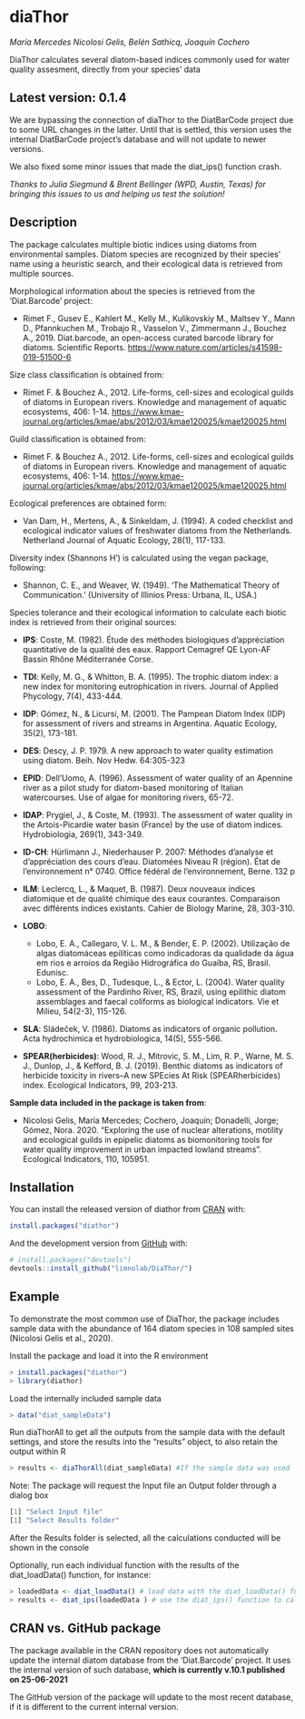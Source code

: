 
<!-- README.md is generated from README.Rmd. Please edit that file -->

# diaThor

*María Mercedes Nicolosi Gelis, Belén Sathicq, Joaquín Cochero*
<!-- badges: start --> <!-- badges: end -->

DiaThor calculates several diatom-based indices commonly used for water
quality assesment, directly from your species’ data

## Latest version: 0.1.4

We are bypassing the connection of diaThor to the DiatBarCode project
due to some URL changes in the latter. Until that is settled, this
version uses the internal DiatBarCode project’s database and will not
update to newer versions.

We also fixed some minor issues that made the diat_ips() function crash.

*Thanks to Julia Siegmund & Brent Bellinger (WPD, Austin, Texas) for
bringing this issues to us and helping us test the solution!*

## Description

The package calculates multiple biotic indices using diatoms from
environmental samples. Diatom species are recognized by their species’
name using a heuristic search, and their ecological data is retrieved
from multiple sources.

Morphological information about the species is retrieved from the
‘Diat.Barcode’ project:

- Rimet F., Gusev E., Kahlert M., Kelly M., Kulikovskiy M., Maltsev Y.,
  Mann D., Pfannkuchen M., Trobajo R., Vasselon V., Zimmermann J.,
  Bouchez A., 2019. Diat.barcode, an open-access curated barcode library
  for diatoms. Scientific Reports.
  <https://www.nature.com/articles/s41598-019-51500-6>

Size class classification is obtained from:

- Rimet F. & Bouchez A., 2012. Life-forms, cell-sizes and ecological
  guilds of diatoms in European rivers. Knowledge and management of
  aquatic ecosystems, 406: 1-14.
  <https://www.kmae-journal.org/articles/kmae/abs/2012/03/kmae120025/kmae120025.html>

Guild classification is obtained from:

- Rimet F. & Bouchez A., 2012. Life-forms, cell-sizes and ecological
  guilds of diatoms in European rivers. Knowledge and management of
  aquatic ecosystems, 406: 1-14.
  <https://www.kmae-journal.org/articles/kmae/abs/2012/03/kmae120025/kmae120025.html>

Ecological preferences are obtained form:

- Van Dam, H., Mertens, A., & Sinkeldam, J. (1994). A coded checklist
  and ecological indicator values of freshwater diatoms from the
  Netherlands. Netherland Journal of Aquatic Ecology, 28(1), 117-133.

Diversity index (Shannons H’) is calculated using the vegan package,
following:

- Shannon, C. E., and Weaver, W. (1949). ‘The Mathematical Theory of
  Communication.’ (University of Illinios Press: Urbana, IL, USA.)

Species tolerance and their ecological information to calculate each
biotic index is retrieved from their original sources:

- **IPS**: Coste, M. (1982). Étude des méthodes biologiques
  d’appréciation quantitative de la qualité des eaux. Rapport Cemagref
  QE Lyon-AF Bassin Rhône Méditerranée Corse.

- **TDI**: Kelly, M. G., & Whitton, B. A. (1995). The trophic diatom
  index: a new index for monitoring eutrophication in rivers. Journal of
  Applied Phycology, 7(4), 433-444.

- **IDP**: Gómez, N., & Licursi, M. (2001). The Pampean Diatom Index
  (IDP) for assessment of rivers and streams in Argentina. Aquatic
  Ecology, 35(2), 173-181.

- **DES**: Descy, J. P. 1979. A new approach to water quality estimation
  using diatom. Beih. Nov Hedw. 64:305-323

- **EPID**: Dell’Uomo, A. (1996). Assessment of water quality of an
  Apennine river as a pilot study for diatom-based monitoring of Italian
  watercourses. Use of algae for monitoring rivers, 65-72.

- **IDAP**: Prygiel, J., & Coste, M. (1993). The assessment of water
  quality in the Artois-Picardie water basin (France) by the use of
  diatom indices. Hydrobiologia, 269(1), 343-349.

- **ID-CH**: Hürlimann J., Niederhauser P. 2007: Méthodes d’analyse et
  d’appréciation des cours d’eau. Diatomées Niveau R (région). État de
  l’environnement n° 0740. Office fédéral de l’environnement, Berne. 132
  p

- **ILM**: Leclercq, L., & Maquet, B. (1987). Deux nouveaux indices
  diatomique et de qualité chimique des eaux courantes. Comparaison avec
  différents indices existants. Cahier de Biology Marine, 28, 303-310.

- **LOBO**:

  - Lobo, E. A., Callegaro, V. L. M., & Bender, E. P. (2002). Utilização
    de algas diatomáceas epilíticas como indicadoras da qualidade da
    água em rios e arroios da Região Hidrográfica do Guaíba, RS, Brasil.
    Edunisc.
  - Lobo, E. A., Bes, D., Tudesque, L., & Ector, L. (2004). Water
    quality assessment of the Pardinho River, RS, Brazil, using
    epilithic diatom assemblages and faecal coliforms as biological
    indicators. Vie et Milieu, 54(2-3), 115-126.

- **SLA**: Sládeček, V. (1986). Diatoms as indicators of organic
  pollution. Acta hydrochimica et hydrobiologica, 14(5), 555-566.

- **SPEAR(herbicides)**: Wood, R. J., Mitrovic, S. M., Lim, R. P.,
  Warne, M. S. J., Dunlop, J., & Kefford, B. J. (2019). Benthic diatoms
  as indicators of herbicide toxicity in rivers–A new SPEcies At Risk
  (SPEARherbicides) index. Ecological Indicators, 99, 203-213.

**Sample data included in the package is taken from**:

- Nicolosi Gelis, María Mercedes; Cochero, Joaquín; Donadelli, Jorge;
  Gómez, Nora. 2020. “Exploring the use of nuclear alterations, motility
  and ecological guilds in epipelic diatoms as biomonitoring tools for
  water quality improvement in urban impacted lowland streams”.
  Ecological Indicators, 110, 105951.

## Installation

You can install the released version of diathor from
[CRAN](https://CRAN.R-project.org) with:

``` r
install.packages("diathor")
```

And the development version from [GitHub](https://github.com/) with:

``` r
# install.packages("devtools")
devtools::install_github("limnolab/DiaThor/")
```

## Example

To demonstrate the most common use of DiaThor, the package includes
sample data with the abundance of 164 diatom species in 108 sampled
sites (Nicolosi Gelis et al., 2020).

Install the package and load it into the R environment

``` r
> install.packages("diathor")
> library(diathor)
```

Load the internally included sample data

``` r
> data("diat_sampleData")
```

Run diaThorAll to get all the outputs from the sample data with the
default settings, and store the results into the “results” object, to
also retain the output within R

``` r
> results <- diaThorAll(diat_sampleData) #If the sample data was used
```

Note: The package will request the Input file an Output folder through a
dialog box

``` r
[1] "Select Input file"
[1] "Select Results folder"
```

After the Results folder is selected, all the calculations conducted
will be shown in the console

Optionally, run each individual function with the results of the
diat_loadData() function, for instance:

``` r
> loadedData <- diat_loadData() # load data with the diat_loadData() function
> results <- diat_ips(loadedData ) # use the diat_ips() function to calculate the IPS index with the loaded data
```

## CRAN vs. GitHub package

The package available in the CRAN repository does not automatically
update the internal diatom database from the ‘Diat.Barcode’ project. It
uses the internal version of such database, **which is currently v.10.1
published on 25-06-2021**

The GitHub version of the package will update to the most recent
database, if it is different to the current internal version.
